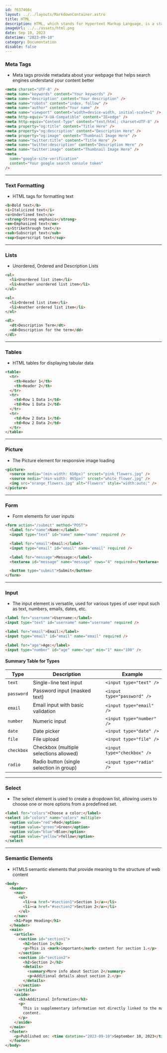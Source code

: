 ```yaml
---
id: f637466c
layout: ../../layouts/MarkdownContainer.astro
title: HTML
description: HTML, which stands for Hypertext Markup Language, is a standard markup language used for creating web pages. It provides the structure of a webpage, allowing for the inclusion of text, images, and other types of media. HTML elements, represented by tags, denote different parts of the content and instruct the web browser on how to display them.
imageUrl: ../../assets/html.png
date: Sep 10, 2023
datetime: "2023-09-10"
category: Documentation
disable: false
---
```


### Meta Tags

- Meta tags provide metadata about your webpage that helps search engines understand your content better

```html
<meta charset="UTF-8" />
<meta name="keywords" content="Your keywords" />
<meta name="description" content="Your description" />
<meta name="robots" content="index, follow" />
<meta name="author" content="Your name" />
<meta name="viewport" content="width=device-width, initial-scale=1" />
<meta http-equiv="X-UA-Compatible" content="IE=edge" />
<meta http-equiv="Content-Type" content="text/html; charset=UTF-8" />
<meta property="og:title" content="Title Here" />
<meta property="og:description" content="Description Here" />
<meta property="og:image" content="Thumbnail Image Here" />
<meta name="twitter:title" content="Title Here" />
<meta name="twitter:description" content="Description Here" />
<meta name="twitter:image" content="Thumbnail Image Here" />
<meta
  name="google-site-verification"
  content="Your google search console token"
/>
```

---

### Text Formatting

- HTML tags for formatting text

```html
<b>Bold text</b>
<i>Italicized text</i>
<u>Underlined text</u>
<strong>Strong emphasis</strong>
<em>Emphasized text</em>
<s>Strikethrough text</s>
<sub>Subscript text</sub>
<sup>Superscript text</sup>
```

---

### Lists

- Unordered, Ordered and Description Lists

```html
<ul>
  <li>Unordered list item</li>
  <li>Another unordered list item</li>
</ul>

<ol>
  <li>Ordered list item</li>
  <li>Another ordered list item</li>
</ol>

<dl>
  <dt>Description Term</dt>
  <dd>Description for the term</dd>
</dl>
```

---

### Tables

- HTML tables for displaying tabular data

```html
<table>
  <tr>
    <th>Header 1</th>
    <th>Header 2</th>
  </tr>
  <tr>
    <td>Row 1 Data 1</td>
    <td>Row 1 Data 2</td>
  </tr>
  <tr>
    <td>Row 2 Data 1</td>
    <td>Row 2 Data 2</td>
  </tr>
</table>
```

---

### Picture

- The Picture element for responsive image loading

```html
<picture>
  <source media="(min-width: 650px)" srcset="pink_flowers.jpg" />
  <source media="(min-width: 465px)" srcset="white_flower.jpg" />
  <img src="orange_flowers.jpg" alt="Flowers" style="width:auto;" />
</picture>
```

---

### Form

- Form elements for user inputs

```html
<form action="/submit" method="POST">
  <label for="name">Name:</label>
  <input type="text" id="name" name="name" required />

  <label for="email">Email:</label>
  <input type="email" id="email" name="email" required />

  <label for="message">Message:</label>
  <textarea id="message" name="message" rows="4" required></textarea>

  <button type="submit">Submit</button>
</form>
```

---

### Input

- The input element is versatile, used for various types of user input such as text, numbers, emails, dates, etc.

```html
<label for="username">Username:</label>
<input type="text" id="username" name="username" required />

<label for="email">Email:</label>
<input type="email" id="email" name="email" required />

<label for="age">Age:</label>
<input type="number" id="age" name="age" min="1" max="100" />
```

#### Summary Table for Types

| Type       | Description                              | Example                     |
| ---------- | ---------------------------------------- | --------------------------- |
| `text`     | Single-line text input                   | `<input type="text" />`     |
| `password` | Password input (masked text)             | `<input type="password" />` |
| `email`    | Email input with basic validation        | `<input type="email" />`    |
| `number`   | Numeric input                            | `<input type="number" />`   |
| `date`     | Date picker                              | `<input type="date" />`     |
| `file`     | File upload                              | `<input type="file" />`     |
| `checkbox` | Checkbox (multiple selections allowed)   | `<input type="checkbox" />` |
| `radio`    | Radio button (single selection in group) | `<input type="radio" />`    |

---

### Select

- The select element is used to create a dropdown list, allowing users to choose one or more options from a predefined set.

```html
<label for="colors">Choose a color:</label>
<select id="colors" name="colors" multiple>
  <option value="red">Red</option>
  <option value="green">Green</option>
  <option value="blue">Blue</option>
  <option value="yellow">Yellow</option>
</select
```

---

### Semantic Elements

- HTML5 semantic elements that provide meaning to the structure of web content

```html
<body>
  <header>
    <nav>
      <ul>
        <li><a href="#section1">Section 1</a></li>
        <li><a href="#section2">Section 2</a></li>
      </ul>
    </nav>
    <h1>Page Heading</h1>
  </header>
  <main>
    <article>
      <section id="section1">
        <h2>Section 1</h2>
        <p>This is <mark>important</mark> content for section 1.</p>
      </section>
      <section id="section2">
        <h2>Section 2</h2>
        <details>
          <summary>More info about Section 2</summary>
          <p>Additional details about section 2.</p>
        </details>
      </section>
    </article>
    <aside>
      <h3>Additional Information</h3>
      <p>
        This is supplementary information not directly linked to the main
        content.
      </p>
    </aside>
  </main>
  <footer>
    <p>Published on: <time datetime="2023-09-10">September 10, 2023</time></p>
  </footer>
</body>
```
